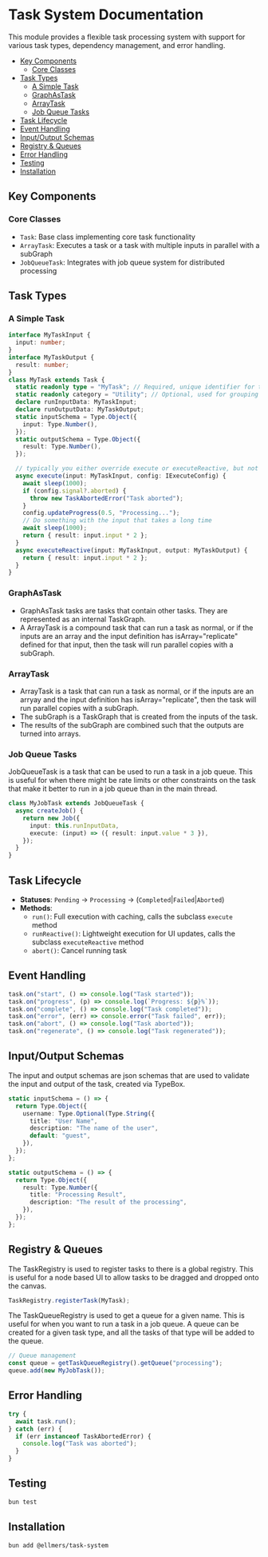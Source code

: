 # Task System Documentation

This module provides a flexible task processing system with support for various task types, dependency management, and error handling.

- [Key Components](#key-components)
  - [Core Classes](#core-classes)
- [Task Types](#task-types)
  - [A Simple Task](#a-simple-task)
  - [GraphAsTask](#graphastask)
  - [ArrayTask](#arraytask)
  - [Job Queue Tasks](#job-queue-tasks)
- [Task Lifecycle](#task-lifecycle)
- [Event Handling](#event-handling)
- [Input/Output Schemas](#inputoutput-schemas)
- [Registry \& Queues](#registry--queues)
- [Error Handling](#error-handling)
- [Testing](#testing)
- [Installation](#installation)

## Key Components

### Core Classes

- `Task`: Base class implementing core task functionality
- `ArrayTask`: Executes a task or a task with multiple inputs in parallel with a subGraph
- `JobQueueTask`: Integrates with job queue system for distributed processing

## Task Types

### A Simple Task

```typescript
interface MyTaskInput {
  input: number;
}
interface MyTaskOutput {
  result: number;
}
class MyTask extends Task {
  static readonly type = "MyTask"; // Required, unique identifier for the task
  static readonly category = "Utility"; // Optional, used for grouping tasks in UI
  declare runInputData: MyTaskInput;
  declare runOutputData: MyTaskOutput;
  static inputSchema = Type.Object({
    input: Type.Number(),
  });
  static outputSchema = Type.Object({
    result: Type.Number(),
  });

  // typically you either override execute or executeReactive, but not both
  async execute(input: MyTaskInput, config: IExecuteConfig) {
    await sleep(1000);
    if (config.signal?.aborted) {
      throw new TaskAbortedError("Task aborted");
    }
    config.updateProgress(0.5, "Processing...");
    // Do something with the input that takes a long time
    await sleep(1000);
    return { result: input.input * 2 };
  }
  async executeReactive(input: MyTaskInput, output: MyTaskOutput) {
    return { result: input.input * 2 };
  }
}
```

### GraphAsTask

- GraphAsTask tasks are tasks that contain other tasks. They are represented as an internal TaskGraph.
- A ArrayTask is a compound task that can run a task as normal, or if the inputs are an array and the input definition has isArray="replicate" defined for that input, then the task will run parallel copies with a subGraph.

### ArrayTask

- ArrayTask is a task that can run a task as normal, or if the inputs are an arryay and the input definition has isArray="replicate", then the task will run parallel copies with a subGraph.
- The subGraph is a TaskGraph that is created from the inputs of the task.
- The results of the subGraph are combined such that the outputs are turned into arrays.

### Job Queue Tasks

JobQueueTask is a task that can be used to run a task in a job queue. This is useful for when there might be rate limits or other constraints on the task that make it better to run in a job queue than in the main thread.

```typescript
class MyJobTask extends JobQueueTask {
  async createJob() {
    return new Job({
      input: this.runInputData,
      execute: (input) => ({ result: input.value * 3 }),
    });
  }
}
```

## Task Lifecycle

- **Statuses**: `Pending` → `Processing` → (`Completed`|`Failed`|`Aborted`)
- **Methods**:
  - `run()`: Full execution with caching, calls the subclass `execute` method
  - `runReactive()`: Lightweight execution for UI updates, calls the subclass `executeReactive` method
  - `abort()`: Cancel running task

## Event Handling

```typescript
task.on("start", () => console.log("Task started"));
task.on("progress", (p) => console.log(`Progress: ${p}%`));
task.on("complete", () => console.log("Task completed"));
task.on("error", (err) => console.error("Task failed", err));
task.on("abort", () => console.log("Task aborted"));
task.on("regenerate", () => console.log("Task regenerated"));
```

## Input/Output Schemas

The input and output schemas are json schemas that are used to validate the input and output of the task, created via TypeBox.

```typescript
static inputSchema = () => {
  return Type.Object({
    username: Type.Optional(Type.String({
      title: "User Name",
      description: "The name of the user",
      default: "guest",
    }),
  });
};

static outputSchema = () => {
  return Type.Object({
    result: Type.Number({
      title: "Processing Result",
      description: "The result of the processing",
    }),
  });
};
```

## Registry & Queues

The TaskRegistry is used to register tasks to there is a global registry. This is useful for a node based UI to allow tasks to be dragged and dropped onto the canvas.

```typescript
TaskRegistry.registerTask(MyTask);
```

The TaskQueueRegistry is used to get a queue for a given name. This is useful for when you want to run a task in a job queue. A queue can be created for a given task type, and all the tasks of that type will be added to the queue.

```typescript
// Queue management
const queue = getTaskQueueRegistry().getQueue("processing");
queue.add(new MyJobTask());
```

## Error Handling

```typescript
try {
  await task.run();
} catch (err) {
  if (err instanceof TaskAbortedError) {
    console.log("Task was aborted");
  }
}
```

## Testing

```bash
bun test
```

## Installation

```bash
bun add @ellmers/task-system
```
